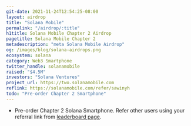 ```yaml
---
git-date: 2021-11-24T12:54:25-08:00
layout: airdrop
title: "Solana Mobile"
permalink: "/airdrop/:title"
h1title: Solana Mobile Chapter 2 Airdrop
pagetitle: Solana Mobile Chapter 2
metadescription: "meta Solana Mobile Airdrop"
og: /images/blog/solana-airdrops.png
ecosystem: solana
category: Web3 Smartphone
twitter_handle: solanamobile
raised: "$4.5M"
investors: "Solana Ventures"
project_url: https://two.solanamobile.com
reflink: https://solanamobile.com/refer/sawinyh
todo: "Pre-order Chapter 2 Smartphone"
---
```


- Pre-order Chapter 2 Solana Smartphone. Refer other users using your referral link from [leaderboard page](https://two.solanamobile.com/leaderboard).
